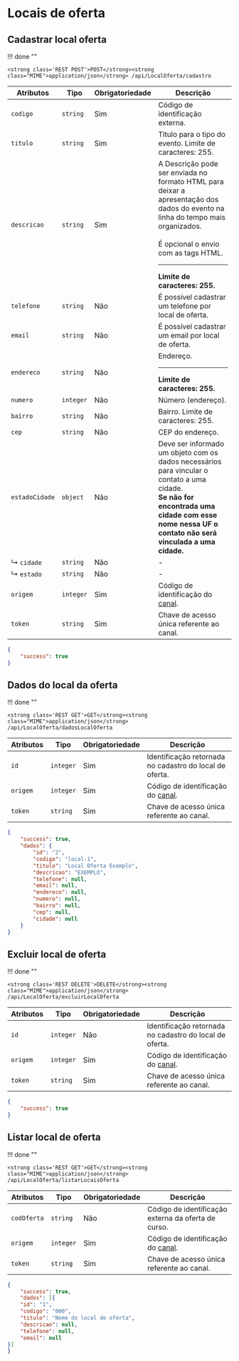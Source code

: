
# Locais de oferta

## Cadastrar local oferta

!!! done ""
    
    <strong class='REST POST'>POST</strong><strong class="MIME">application/json</strong> /api/LocalOferta/cadastro

| Atributos | Tipo | Obrigatoriedade | Descrição | 
| --- | --- | --- | --- |
| `codigo` | `string` | Sim | Código de identificação externa. | 
| `titulo` | `string` | Sim | Título para o tipo do evento. Limite de caracteres: 255. | 
| `descricao` | `string` | Sim | A Descrição pode ser enviada no formato HTML para deixar a apresentação dos dados do evento na linha do tempo mais organizados.<br><br>É opcional o envio com as tags HTML.<hr>**Limite de caracteres: 255.** | 
| `telefone` | `string` | Não | É possível cadastrar um telefone por local de oferta. | 
| `email` | `string` | Não | É possível cadastrar um email por local de oferta. | 
| `endereco` | `string` | Não | Endereço.<hr>**Limite de caracteres: 255.** | 
| `numero` | `integer` | Não | Número (endereço). | 
| `bairro` | `string` | Não | Bairro. Limite de caracteres: 255. | 
| `cep` | `string` | Não | CEP do endereço. | 
| `estadoCidade` | `object` | Não | Deve ser informado um objeto com os dados necessários para vincular o contato a uma cidade.<br>**Se não for encontrada uma cidade com esse nome nessa UF o contato não será vinculada a uma cidade.** | 
| ↳ `cidade` | `string` | Não | - | 
| ↳ `estado` | `string` | Não | - | 
| `origem` | `integer` | Sim | Código de identificação do [canal](/api_crm/apresentacao/#autenticacao). | 
| `token` | `string` | Sim | Chave de acesso única referente ao canal. | 

``` JSON tab="Retorno"
{
    "success": true
}
```

## Dados do local da oferta

!!! done ""
    
    <strong class='REST GET'>GET</strong><strong class="MIME">application/json</strong> /api/LocalOferta/dadosLocalOferta

| Atributos | Tipo | Obrigatoriedade | Descrição | 
| --- | --- | --- | --- |
| `id` | `integer` | Sim | Identificação retornada no cadastro do local de oferta. | 
| `origem` | `integer` | Sim | Código de identificação do [canal](/api_crm/apresentacao/#autenticacao). | 
| `token` | `string` | Sim | Chave de acesso única referente ao canal. | 

``` JSON tab="Retorno"
{
	"success": true,
	"dados": {
		"id": "2",
		"codigo": "local-1",
		"titulo": "Local Oferta Exemplo",
		"descricao": "EXEMPLO",
		"telefone": null,
		"email": null,
		"endereco": null,
		"numero": null,
		"bairro": null,
		"cep": null,
		"cidade": null
	}
}
```

## Excluir local de oferta

!!! done ""
    
    <strong class='REST DELETE'>DELETE</strong><strong class="MIME">application/json</strong> /api/LocalOferta/excluirLocalOferta

| Atributos | Tipo | Obrigatoriedade | Descrição | 
| --- | --- | --- | --- |
| `id` | `integer` | Não | Identificação retornada no cadastro do local de oferta. | 
| `origem` | `integer` | Sim | Código de identificação do [canal](/api_crm/apresentacao/#autenticacao). | 
| `token` | `string` | Sim | Chave de acesso única referente ao canal. | 

``` JSON tab="Retorno"
{
    "success": true
}
```

## Listar local de oferta

!!! done ""
    
    <strong class='REST GET'>GET</strong><strong class="MIME">application/json</strong> /api/LocalOferta/listarLocaisOferta

| Atributos | Tipo | Obrigatoriedade | Descrição | 
| --- | --- | --- | --- |
| `codOferta` | `string` | Não | Código de identificação externa da oferta de curso. | 
| `origem` | `integer` | Sim | Código de identificação do [canal](/api_crm/apresentacao/#autenticacao). | 
| `token` | `string` | Sim | Chave de acesso única referente ao canal. | 

``` JSON tab="Resposta"
{
    "success": true,
    "dados": [{
    "id": "1",
    "codigo": "000",
    "titulo": "Nome do local de oferta",
    "descricao": null,
    "telefone": null,
    "email": null
}]
}
```

